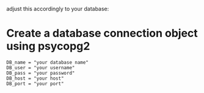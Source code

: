 adjust this accordingly to your database: 
 # Create a database connection object using psycopg2
    DB_name = "your database name"
    DB_user = "your username"
    DB_pass = "your password"
    DB_host = "your host"
    DB_port = "your port"
